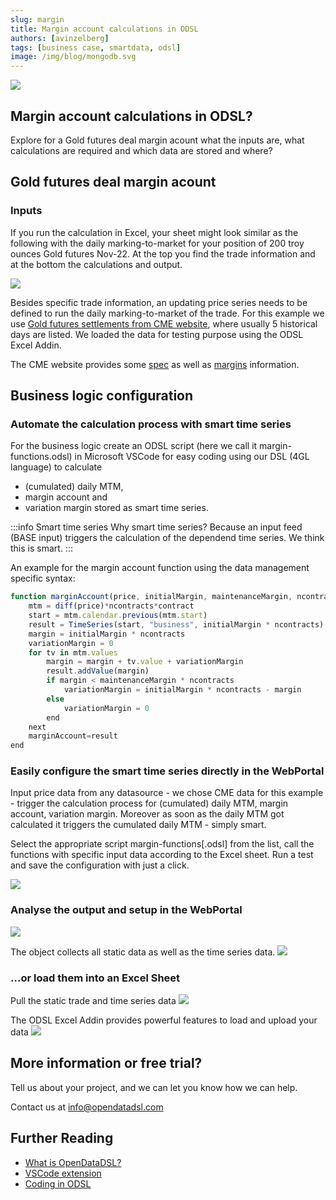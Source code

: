 ```yaml
---
slug: margin
title: Margin account calculations in ODSL
authors: [avinzelberg]
tags: [business case, smartdata, odsl]
image: /img/blog/mongodb.svg
---
```


<div className="row">
  <div className="column">
    <img src="/img/blog/data-model.jpg"/>
  </div>
  <div className="column">
  <h2>Margin account calculations in ODSL?</h2>  
    Explore for a Gold futures deal margin acount what the inputs are, 
	what calculations are required and which data are stored and where?
  </div>
</div>

<!--truncate-->

## Gold futures deal margin acount 

### Inputs
If you run the calculation in Excel, your sheet might look similar as the following with the daily marking-to-market for your position of 200 troy ounces Gold futures Nov-22.
At the top you find the trade information and at the bottom the calculations and output.

![](excel.png)

Besides specific trade information, an updating price series needs to be defined to run the daily marking-to-market of the trade.
For this example we use [Gold futures settlements from CME website](https://www.cmegroup.com/markets/metals/precious/gold.settlements.html), 
where usually 5 historical days are listed. We loaded the data for testing purpose using the ODSL Excel Addin. 

The CME website provides some [spec](https://www.cmegroup.com/education/courses/introduction-to-futures/margin-know-what-is-needed.html) 
as well as [margins](https://www.cmegroup.com/markets/metals/precious/gold.margins.html) information.


## Business logic configuration

### Automate the calculation process with smart time series
For the business logic create an ODSL script (here we call it margin-functions.odsl) in Microsoft VSCode 
for easy coding using our DSL (4GL language) to calculate 
* (cumulated) daily MTM, 
* margin account and 
* variation margin 
stored as smart time series. 

:::info Smart time series
Why smart time series? Because an input feed (BASE input) triggers the 
calculation of the dependend time series. We think this is smart.
:::

An example for the margin account function using the data management specific syntax:

```js
function marginAccount(price, initialMargin, maintenanceMargin, ncontracts, contract)
    mtm = diff(price)*ncontracts*contract
    start = mtm.calendar.previous(mtm.start)
    result = TimeSeries(start, "business", initialMargin * ncontracts)
    margin = initialMargin * ncontracts
    variationMargin = 0
    for tv in mtm.values
        margin = margin + tv.value + variationMargin
        result.addValue(margin)
        if margin < maintenanceMargin * ncontracts
            variationMargin = initialMargin * ncontracts - margin
        else
            variationMargin = 0
        end
    next
    marginAccount=result
end
```

### Easily configure the smart time series directly in the WebPortal
Input price data from any datasource - we chose CME data for this example - trigger the calculation process for (cumulated) daily MTM, margin account, variation margin. 
Moreover as soon as the daily MTM got calculated it triggers the cumulated daily MTM - simply smart.

Select the appropriate script margin-functions[.odsl] from the list, call the functions with specific input data according to the Excel sheet.
Run a test and save the configuration with just a click.

![](smartConfig.png)

### Analyse the output and setup in the WebPortal

![](data.png)

The object collects all static data as well as the time series data.
![](object.png)

### ...or load them into an Excel Sheet
Pull the static trade and time series data
![](excel-odsl.png)

The ODSL Excel Addin provides powerful features to load and upload your data
![](excel-odsl-config.png)


## More information or free trial?
Tell us about your project, and we can let you know how we can help.

Contact us at [info@opendatadsl.com](mailto:info@opendatadsl.com)

## Further Reading
* [What is OpenDataDSL?](https://doc.opendatadsl.com/docs/product/intro)
* [VSCode extension](https://doc.opendatadsl.com/docs/user/vscode)
* [Coding in ODSL](https://doc.opendatadsl.com/docs/odsl)